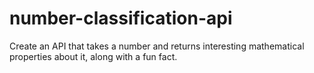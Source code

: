 # number-classification-api
Create an API that takes a number and returns interesting mathematical properties about it, along with a fun fact.
